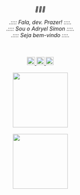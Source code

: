 <div align="center"><h6> 🦈🔺🦈<br><br>.:::: Fala, dev. Prazer! ::::. <br> .:::: Sou o Adryel Simon ::::. <br> .:::: Seja bem-vindo ::::.</h6>
 
  <br>
</div>

 <div align="center"> 
 <a href="https://github.com/alchmistt"> <img height=21em src="https://img.shields.io/badge/HTML5-E34F26?style=for-the-badge&logo=html5&logoColor=white"/>
 <a href="https://github.com/alchmistt"> <img height=21em src="https://img.shields.io/badge/CSS3-1572B6?style=for-the-badge&logo=css3&logoColor=white"/>
 <a href="https://github.com/alchmistt"> <img height=21em src="https://img.shields.io/badge/JavaScript-F7DF1E?style=for-the-badge&logo=javascript&logoColor=black"/>
  <br>
 <br></div>
  
  
  <div align="center">
  <a href="https://github.com/alchmistt">
    <img height="144em" src="https://github-readme-stats.vercel.app/api?username=alchmistt&show_icons=true&theme=dracula&include_all_commits=true&count_private=true"/></div><br>
     <div align="center"><img height="144em" src="https://github-readme-stats.vercel.app/api/top-langs/?username=alchmistt&layout=compact&langs_count=7&theme=dracula"/>
</div>

